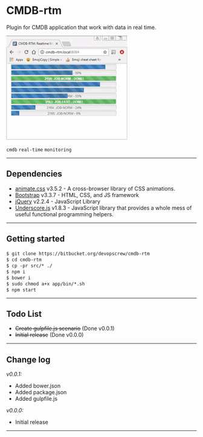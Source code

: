 # CMDB-rtm #

Plugin for CMDB application that work with data in real time.

![Real Time Jobs Progress View](assets/img/cmdb-rtm-progress.gif)

`cmdb` `real-time` `monitoring`

---

## Dependencies ##
- [animate.css](http://daneden.github.io/animate.css/) v3.5.2 - A cross-browser library of CSS animations.
- [Bootstrap](http://getbootstrap.com) v3.3.7 - HTML, CSS, and JS framework
- [jQuery](http://jquery.com/) v2.2.4 - JavaScript Library
- [Underscore.js](http://underscorejs.org) v1.8.3 - JavaScript library that provides a whole mess of useful functional programming helpers.

---

## Getting started ##

```
$ git clone https://bitbucket.org/devopscrew/cmdb-rtm
$ cd cmdb-rtm
$ cp -pr src/* ./
$ npm i
$ bower i
$ sudo chmod a+x app/bin/*.sh
$ npm start
```

---

## Todo List ##

 - ~~Create gulpfile.js scenario~~ (Done v0.0.1)
 - ~~Initial release~~ (Done v0.0.0)

---

## Change log ##

*v0.0.1:*

 * Added bower.json
 * Added package.json
 * Added gulpfile.js

*v0.0.0:*

 * Initial release

---
